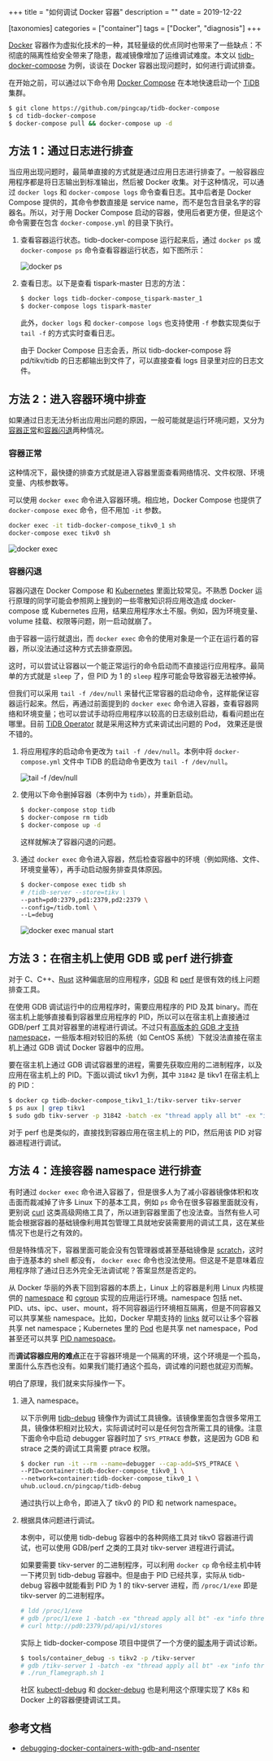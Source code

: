+++
title = "如何调试 Docker 容器"
description = ""
date = 2019-12-22

[taxonomies]
categories = ["container"]
tags = ["Docker", "diagnosis"]
+++

[Docker](https://www.docker.com/) 容器作为虚拟化技术的一种，其轻量级的优点同时也带来了一些缺点：不彻底的隔离性给安全带来了隐患，裁减镜像增加了运维调试难度。本文以 [tidb-docker-compose](https://github.com/pingcap/tidb-docker-compose) 为例，谈谈在 Docker 容器出现问题时，如何进行调试排查。

<!-- more -->

在开始之前，可以通过以下命令用 [Docker Compose](https://docs.docker.com/compose/) 在本地快速启动一个 [TiDB](https://github.com/pingcap/tidb) 集群。

```sh
$ git clone https://github.com/pingcap/tidb-docker-compose
$ cd tidb-docker-compose
$ docker-compose pull && docker-compose up -d
```

## 方法 1：通过日志进行排查

当应用出现问题时，最简单直接的方式就是通过应用日志进行排查了。一般容器应用程序都是将日志输出到标准输出，然后被 Docker 收集。对于这种情况，可以通过 `docker logs` 和 `docker-compose logs` 命令查看日志。其中后者是 Docker Compose 提供的，其命令参数直接是 service name，而不是包含目录名字的容器名。所以，对于用 Docker Compose 启动的容器，使用后者更方便，但是这个命令需要在包含 `docker-compose.yml` 的目录下执行。

1. 查看容器运行状态。tidb-docker-compose 运行起来后，通过 `docker ps` 或 `docker-compose ps` 命令查看容器运行状态，如下图所示：

    ![docker ps](/images/docker-ps.png)

2. 查看日志。以下是查看 tispark-master 日志的方法：

    ```sh
    $ docker logs tidb-docker-compose_tispark-master_1
    $ docker-compose logs tispark-master
    ```

    此外，`docker logs` 和 `docker-compose logs` 也支持使用 `-f` 参数实现类似于 `tail -f` 的方式实时查看日志。

    由于 Docker Compose 日志会丢，所以 tidb-docker-compose 将 pd/tikv/tidb 的日志都输出到文件了，可以直接查看 logs 目录里对应的日志文件。

## 方法 2：进入容器环境中排查

如果通过日志无法分析出应用出问题的原因，一般可能就是运行环境问题，又分为[容器正常](#容器正常)和[容器闪退](#容器闪退)两种情况。

### 容器正常

这种情况下，最快捷的排查方式就是进入容器里面查看网络情况、文件权限、环境变量、内核参数等。

可以使用 `docker exec` 命令进入容器环境。相应地，Docker Compose 也提供了 `docker-compose exec` 命令，但不用加 `-it` 参数。

```sh
docker exec -it tidb-docker-compose_tikv0_1 sh
docker-compose exec tikv0 sh
```

![docker exec](/images/docker-exec.png)

### 容器闪退

容器闪退在 Docker Compose 和 [Kubernetes](https://kubernetes.io/) 里面比较常见。不熟悉 Docker 运行原理的同学可能会参照网上搜到的一些零散知识将应用改造成 docker-compose 或 Kubernetes 应用，结果应用程序水土不服。例如，因为环境变量、volume 挂载、权限等问题，刚一启动就崩了。

由于容器一运行就退出，而 `docker exec` 命令的使用对象是一个正在运行着的容器，所以没法通过这种方式去排查原因。

这时，可以尝试让容器以一个能正常运行的命令启动而不直接运行应用程序。最简单的方式就是 `sleep` 了，但 PID 为 1 的 `sleep` 程序可能会导致容器无法被停掉。

但我们可以采用 `tail -f /dev/null` 来替代正常容器的启动命令，这样能保证容器运行起来。然后，再通过前面提到的 `docker exec` 命令进入容器，查看容器网络和环境变量；也可以尝试手动将应用程序以较高的日志级别启动，看看问题出在哪里。目前 [TiDB Operator](https://github.com/pingcap/tidb-operator) 就是采用这种方式来调试出问题的 Pod，
效果还是很不错的。

1. 将应用程序的启动命令更改为 `tail -f /dev/null`。本例中将 `docker-compose.yml` 文件中 TiDB 的启动命令更改为 `tail -f /dev/null`。

    ![tail -f /dev/null](/images/tail-f-dev-null.png)

2. 使用以下命令删掉容器（本例中为 `tidb`），并重新启动。

    ```sh
    $ docker-compose stop tidb
    $ docker-compose rm tidb
    $ docker-compose up -d
    ```

    这样就解决了容器闪退的问题。

3. 通过 `docker exec` 命令进入容器，然后检查容器中的环境（例如网络、文件、环境变量等），再手动启动服务排查具体原因。

    ```sh
    $ docker-compose exec tidb sh
    # /tidb-server --store=tikv \
    --path=pd0:2379,pd1:2379,pd2:2379 \
    --config=/tidb.toml \
    --L=debug
    ```

    ![docker exec manual start](/images/docker-exec-manual-start.png)

## 方法 3：在宿主机上使用 GDB 或 perf 进行排查

对于 C、C++、[Rust](https://www.rust-lang.org/) 这种偏底层的应用程序，[GDB](https://en.wikipedia.org/wiki/GNU_Debugger) 和 [perf](https://en.wikipedia.org/wiki/Perf_(Linux)) 是很有效的线上问题排查工具。

在使用 GDB 调试运行中的应用程序时，需要应用程序的 PID 及其 binary。而在宿主机上能够直接看到容器里应用程序的 PID，所以可以在宿主机上直接通过 GDB/perf 工具对容器里的进程进行调试。不过只有[高版本的 GDB 才支持 namespace](https://sourceware.org/bugzilla/show_bug.cgi?id=18368)，一些版本相对较旧的系统（如 CentOS 系统）下就没法直接在宿主机上通过 GDB 调试 Docker 容器中的应用。

要在宿主机上通过 GDB 调试容器里的进程，需要先获取应用的二进制程序，以及应用在宿主机上的 PID。下面以调试 tikv1 为例，其中 `31842` 是 tikv1 在宿主机上的 PID：

```sh
$ docker cp tidb-docker-compose_tikv1_1:/tikv-server tikv-server
$ ps aux | grep tikv1
$ sudo gdb tikv-server -p 31842 -batch -ex "thread apply all bt" -ex "info threads"
```

对于 perf 也是类似的，直接找到容器应用在宿主机上的 PID，然后用该 PID 对容器进程进行调试。

## 方法 4：连接容器 namespace 进行排查

有时通过 `docker exec` 命令进入容器了，但是很多人为了减小容器镜像体积和攻击面而裁减掉了许多 Linux 下的基本工具，例如 `ps` 命令在很多容器里面就没有，更别说 [curl](https://curl.haxx.se/) 这类高级网络工具了，所以进到容器里面了也没法查。当然有些人可能会根据容器的基础镜像利用其包管理工具就地安装需要用的调试工具，这在某些情况下也是行之有效的。

但是特殊情况下，容器里面可能会没有包管理器或甚至基础镜像是 [scratch](https://docs.docker.com/develop/develop-images/baseimages/#create-a-simple-parent-image-using-scratch)，这时由于连基本的 shell 都没有， `docker exec` 命令也没法使用。但这是不是意味着应用程序除了通过日志外完全无法调试呢？答案显然是否定的。

从 Docker 华丽的外表下回到容器的本质上，Linux 上的容器是利用 Linux 内核提供的 [namespace](https://en.wikipedia.org/wiki/Linux_namespaces) 和 [cgroup](https://en.wikipedia.org/wiki/Cgroups) 实现的应用运行环境。namespace 包括 net、PID、uts、ipc、user、mount，将不同容器运行环境相互隔离，但是不同容器又可以共享某些 namespace。比如，Docker 早期支持的 [links](https://docs.docker.com/network/links/) 就可以让多个容器共享 net namespace；Kubernetes 里的 [Pod](https://kubernetes.io/docs/concepts/workloads/pods/pod/) 也是共享 net namespace，Pod 甚至还可以共享 [PID namespace](https://kubernetes.io/docs/tasks/configure-pod-container/share-process-namespace/)。

而**调试容器应用的难点**正在于容器环境是一个隔离的环境，这个环境是一个孤岛，里面什么东西也没有。如果我们能打通这个孤岛，调试难的问题也就迎刃而解。

明白了原理，我们就来实际操作一下。

1. 进入 namespace。

    以下示例用 [tidb-debug](https://github.com/pingcap/tidb-docker-compose/blob/master/docker/debug/Dockerfile) 镜像作为调试工具镜像。该镜像里面包含很多常用工具，镜像体积相对比较大，实际调试时可以是任何包含所需工具的镜像。注意下面命令中启动 debugger 容器时加了 `SYS_PTRACE` 参数，这是因为 GDB 和 strace 之类的调试工具需要 ptrace 权限。

    ```sh
    $ docker run -it --rm --name=debugger --cap-add=SYS_PTRACE \
    --PID=container:tidb-docker-compose_tikv0_1 \
    --network=container:tidb-docker-compose_tikv0_1 \
    uhub.ucloud.cn/pingcap/tidb-debug
    ```

    通过执行以上命令，即进入了 tikv0 的 PID 和 network namespace。

2. 根据具体问题进行调试。

    本例中，可以使用 tidb-debug 容器中的各种网络工具对 tikv0 容器进行调试，也可以使用 GDB/perf 之类的工具对 tikv-server 进程进行调试。

    如果要需要 tikv-server 的二进制程序，可以利用 `docker cp` 命令经主机中转一下拷贝到 tidb-debug 容器中。但是由于 PID 已经共享，实际从 tidb-debug 容器中就能看到 PID 为 1 的 tikv-server 进程，而 `/proc/1/exe` 即是 tikv-server 的二进制程序。

    ```sh
    # ldd /proc/1/exe
    # gdb /proc/1/exe 1 -batch -ex "thread apply all bt" -ex "info threads"
    # curl http://pd0:2379/pd/api/v1/stores
    ```

    实际上 tidb-docker-compose 项目中提供了一个方便的[脚本](https://github.com/pingcap/tidb-docker-compose/blob/master/tools/container_debug)用于调试诊断。

    ```sh
    $ tools/container_debug -s tikv2 -p /tikv-server
    # gdb /tikv-server 1 -batch -ex "thread apply all bt" -ex "info threads"
    # ./run_flamegraph.sh 1
    ```

    社区 [kubectl-debug](https://github.com/aylei/kubectl-debug) 和 [docker-debug](https://github.com/zeromake/docker-debug) 也是利用这个原理实现了 K8s 和 Docker 上的容器便捷调试工具。

## 参考文档

* [debugging-docker-containers-with-gdb-and-nsenter](https://blog.wnohang.net/index.php/2015/05/05/debugging-docker-containers-with-gdb-and-nsenter/)
